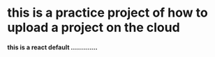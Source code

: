 <h1>
  this is a practice project of how to upload a project on the cloud
</h1>
<h4>
  this is a react default .............
</h4>


